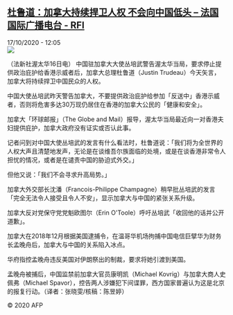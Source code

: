 <!--1602935700000-->
[杜鲁道：加拿大持续捍卫人权 不会向中国低头 – 法国国际广播电台 - RFI](http://www.rfi.fr//cn/contenu/20201017-%E6%9D%9C%E9%B2%81%E9%81%93%E5%8A%A0%E6%8B%BF%E5%A4%A7%E6%8C%81%E7%BB%AD%E6%8D%8D%E5%8D%AB%E4%BA%BA%E6%9D%83-%E4%B8%8D%E4%BC%9A%E5%90%91%E4%B8%AD%E5%9B%BD%E4%BD%8E%E5%A4%B4)
------

<div>17/10/2020 - 12:05</div><img src="https://s.rfi.fr/media/display/6c9be3a2-1065-11eb-adef-005056a98db9/w:310/p:16x9/int0009b.201017180501.jpg"><div class="t-content__body u-clearfix"><p>（法新社渥太华16日电）    中国驻加拿大大使丛培武警告渥太华当局，要求停止提供政治庇护给香港示威者后，加拿大总理杜鲁道（Justin Trudeau）今天矢言，加拿大将持续捍卫中国民众的人权。</p><p>    中国大使丛培武昨天警告加拿大，不要提供政治庇护给参加「反送中」香港示威者，否则将危害多达30万现仍居住在香港的加拿大公民的「健康和安全」。</p><p>    加拿大「环球邮报」（The Globe and Mail）报导，渥太华当局最近向一对香港夫妇提供庇护，加拿大政府没有证实或否认此事。</p><p>    记者问到对中国大使丛培武的发言有什么看法时，杜鲁道说：「我们将为全世界的人权大声且清楚地发声，无论是在谈维吾尔族面临的处境，或是在谈香港非常令人担忧的情况，或者是在谴责中国的胁迫式外交。」</p><p>    但他又说：「我们不会寻求升高局势。」</p><p>    加拿大外交部长沈潘（Francois-Philippe Champagne）稍早批丛培武的发言「完全无法令人接受且令人不安」，显示加拿大与中国的紧张关系升级。</p><p>    加拿大反对党保守党党魁欧图尔（Erin O'Toole）呼吁丛培武「收回他的话并公开道歉」。</p><p>    加拿大在2018年12月根据美国逮捕令，在温哥华机场拘捕中国电信巨擘华为财务长孟晚舟后，加拿大与中国的关系陷入冰点。</p><p>    华府指控孟晚舟违反美国对伊朗祭出的制裁，要求将她引渡到美国。</p><p>    孟晚舟被捕后，中国监禁前加拿大官员康明凯（Michael Kovrig）与加拿大商人史佩弗（Michael Spavor），控告两人涉嫌犯下间谍罪，西方国家普遍认为这是北京的报复行动。（译者：张晓雯/核稿：陈昱婷）</p><p class="t-copyright">© 2020 AFP</p>        </div>
